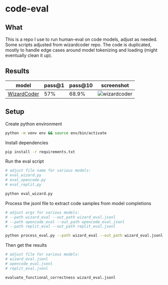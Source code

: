 # code-eval

## What

This is a repo I use to run human-eval on code models, adjust as needed. Some scripts adjusted from wizardcoder repo. The code is duplicated, mostly to handle edge cases around model tokenizing and loading (might eventually clean it up).

## Results
 
| model | pass@1 | pass@10 | screenshot |
| ----- | ------ | ------- | ---------- |
| [WizardCoder](https://huggingface.co/WizardLM/WizardCoder-15B-V1.0) | 57%    | 68.9%   | ![wizardcoder](https://github.com/abacaj/code-eval/assets/7272343/0b941ff8-b474-4236-bbc0-89d925bbd34e) |



## Setup

Create python environment

```sh
python -m venv env && source env/bin/activate
```

Install dependencies

```sh
pip install -r requirements.txt
```

Run the eval script

```sh
# adjust file name for various models:
# eval_wizard.py
# eval_opencode.py
# eval_replit.py

python eval_wizard.py
```

Process the jsonl file to extract code samples from model completions

```sh
# adjust args for various models:
# --path wizard_eval --out_path wizard_eval.jsonl
# --path opencode_eval --out_path opencode_eval.jsonl
# --path replit_eval --out_path replit_eval.jsonl

python process_eval.py --path wizard_eval --out_path wizard_eval.jsonl --add_prompt
```

Then get the results

```sh
# adjust file for various models:
# wizard_eval.jsonl
# opencode_eval.jsonl
# replit_eval.jsonl

evaluate_functional_correctness wizard_eval.jsonl
```
